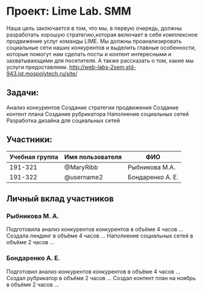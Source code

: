 # Проект: Lime Lab. SMM
Наша цель заключается в том, что мы, в первую очередь, должны разработать хорошую стратегию,которая включает в себя комплексное продвижение услуг команды LIME. Мы должны проанализировать социальные сети наших конкурентов и выделить главные особенности, которые помогут нам сделать посты и контент интересными и захватывающими для посетителя. А также рассказать о том, какие мы услуги предоставляем.
http://web-labs-2sem.std-943.ist.mospolytech.ru/site/

## Задачи:
Анализ конкурентов
Создание стратегии продвижения
Создание контент плана
Создание рубрикатора
Наполнение социальных сетей
Разработка дизайна для социальных сетей


## Участники:
| Учебная группа | Имя пользователя | ФИО                      |
|----------------|------------------|--------------------------|
| 191-321        | @MaryRibb        | Рыбникова М.А.           |
| 191-322        | @username2       | Бондаренко А. Е.         |


## Личный вклад участников
### Рыбникова М. А. 
Подготовила анализ конкурентов конкурентов в объёме 4 часов …
Создала лендинг в объёме 4 часов …
Наполнение социальных сетей в объёме 2 часов …

### Бондаренко А. Е.
Подготовил анализ конкурентов конкурентов в объёме 4 часов …
Создал рубрикатор в объёме 2 часов …
Создал контент план на ноябрь в объёме 2 часов …

